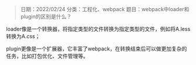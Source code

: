 > 日期：2022/02/24
分类：工程化、webpack
题目：webpack中loader和plugin的区别是什么？

loader像是一个转换器，将指定类型的文件转换为指定类型的文件，例如将A.less转换为A.css；

plugin更像是一个扩展器，它丰富了webpack，在转换结束后可以做更加复杂的任务，比如打包优化、文件管理等。

